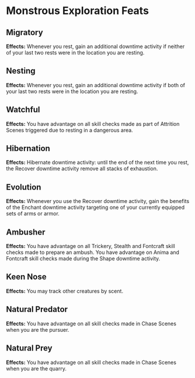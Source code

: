 # Monstrous Exploration Feats

## Migratory

**Effects:** Whenever you rest, gain an additional downtime activity if neither of your last two rests were in the location you are resting.

## Nesting

**Effects:** Whenever you rest, gain an additional downtime activity if both of your last two rests were in the location you are resting.

## Watchful

**Effects:** You have advantage on all skill checks made as part of Attrition Scenes triggered due to resting in a dangerous area.

## Hibernation

**Effects:** Hibernate downtime activity: until the end of the next time you rest, the Recover downtime activity remove all stacks of exhaustion.

## Evolution

**Effects:** Whenever you use the Recover downtime activity, gain the benefits of the Enchant downtime activity targeting one of your currently equipped sets of arms or armor.

## Ambusher

**Effects:** You have advantage on all Trickery, Stealth and Fontcraft skill checks made to prepare an ambush. You have advantage on Anima and Fontcraft skill checks made during the Shape downtime activity.

## Keen Nose

**Effects:** You may track other creatures by scent.

## Natural Predator

**Effects:** You have advantage on all skill checks made in Chase Scenes when you are the pursuer.

## Natural Prey

**Effects:** You have advantage on all skill checks made in Chase Scenes when you are the quarry.
